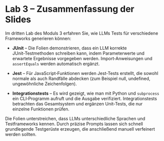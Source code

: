 # Lab 3 – Zusammenfassung der Slides

Im dritten Lab des Moduls 3 erfahren Sie, wie LLMs Tests für
verschiedene Frameworks generieren können:

* **JUnit** – Die Folien demonstrieren, dass ein LLM korrekte
  JUnit‑Testmethoden schreiben kann, indem Parameterwerte und
  erwartete Ergebnisse vorgegeben werden. Import‑Anweisungen und
  `assertEquals` werden automatisch ergänzt.

* **Jest** – Für JavaScript‑Funktionen werden Jest‑Tests erstellt,
  die sowohl normale als auch Randfälle abdecken (zum Beispiel null,
  undefined, ungewöhnliche Zeichenfolgen).

* **Integrationstests** – Es wird gezeigt, wie man mit Python und
  `subprocess` ein CLI‑Programm aufruft und die Ausgabe verifiziert.
  Integrationstests betrachten das Gesamtsystem und ergänzen Unit‑Tests,
  die nur einzelne Funktionen prüfen.

Die Folien unterstreichen, dass LLMs unterschiedliche Sprachen und
Testframeworks kennen. Durch präzise Prompts lassen sich schnell
grundlegende Testgerüste erzeugen, die anschließend manuell
verfeinert werden sollten.
